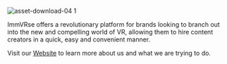 ![asset-download-04 1](https://user-images.githubusercontent.com/43682009/48822419-3deb5180-ed87-11e8-8312-44b71747fa24.png)

ImmVRse offers a revolutionary platform for brands looking to branch out into the new and compelling world of VR, allowing them to hire content creators in a quick, easy and convenient manner.

Visit our [Website](https://immvr.se/) to learn more about us and what we are trying to do.
